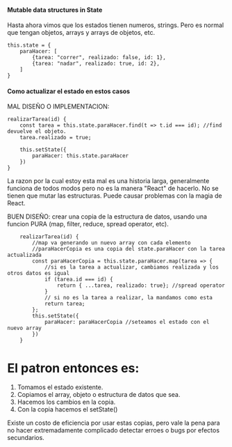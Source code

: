 #### Mutable data structures in State

Hasta ahora vimos que los estados tienen numeros, strings. Pero es normal que tengan objetos, arrays y arrays de objetos, etc.

    this.state = {
        paraHacer: [
            {tarea: "correr", realizado: false, id: 1},
            {tarea: "nadar", realizado: true, id: 2},
        ]
    }

#### Como actualizar el estado en estos casos

MAL DISEÑO O IMPLEMENTACION:

    realizarTarea(id) {
        const tarea = this.state.paraHacer.find(t => t.id === id); //find devuelve el objeto.
        tarea.realizado = true;

        this.setState({
            paraHacer: this.state.paraHacer
        })
    }

La razon por la cual estoy esta mal es una historia larga, generalmente funciona de todos modos pero no es la manera "React" de hacerlo. No se tienen que mutar las estructuras.
Puede causar problemas con la magia de React.

BUEN DISEÑO: crear una copia de la estructura de datos, usando una funcion PURA (map, filter, reduce, spread operator, etc).

        realizarTarea(id) {
            //map va generando un nuevo array con cada elemento
            //paraHacerCopia es una copia del state.paraHacer con la tarea actualizada
            const paraHacerCopia = this.state.paraHacer.map(tarea => {
                //si es la tarea a actualizar, cambiamos realizada y los otros datos es igual
                if (tarea.id === id) {
                    return { ...tarea, realizado: true}; //spread operator
                }
                // si no es la tarea a realizar, la mandamos como esta
                return tarea;
            };
            this.setState({
                paraHacer: paraHacerCopia //seteamos el estado con el nuevo array
            })
        }

# El patron entonces es:

1. Tomamos el estado existente.
2. Copiamos el array, objeto o estructura de datos que sea.
3. Hacemos los cambios en la copia.
4. Con la copia hacemos el setState()

Existe un costo de eficiencia por usar estas copias, pero vale la pena para no hacer extremadamente complicado detectar erroes o bugs por efectos secundarios.
